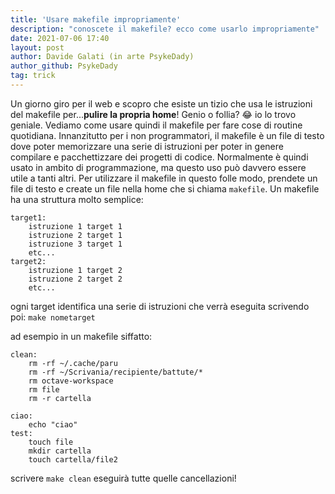 ```yaml
---
title: 'Usare makefile impropriamente'
description: "conoscete il makefile? ecco come usarlo impropriamente"
date: 2021-07-06 17:40
layout: post
author: Davide Galati (in arte PsykeDady)
author_github: PsykeDady
tag: trick
---
```


Un giorno giro per il web e scopro che esiste un tizio che usa le istruzioni del makefile per...**pulire la propria home**! 
Genio o follia? 😂 io lo trovo geniale. Vediamo come usare quindi il makefile per fare cose di routine quotidiana. Innanzitutto per i non programmatori, il makefile è un file di testo dove poter memorizzare una serie di istruzioni per poter in genere compilare e pacchettizzare dei progetti di codice. 
Normalmente è quindi usato in ambito di programmazione, ma questo uso può davvero essere utile a tanti altri. Per utilizzare il makefile in questo folle modo, prendete un file di testo e create un file nella home che si chiama `makefile`. Un makefile ha una struttura molto semplice: 
```
target1: 
	istruzione 1 target 1
	istruzione 2 target 1
	istruzione 3 target 1
	etc...
target2:
	istruzione 1 target 2
	istruzione 2 target 2
	etc...	
```

ogni target identifica una serie di istruzioni che verrà eseguita scrivendo poi: 
`make nometarget`

ad esempio in un makefile siffatto: 
```
clean: 
	rm -rf ~/.cache/paru
	rm -rf ~/Scrivania/recipiente/battute/*
	rm octave-workspace
	rm file
	rm -r cartella

ciao: 
	echo "ciao"
test:
	touch file
	mkdir cartella
	touch cartella/file2

```

scrivere `make clean` eseguirà tutte quelle cancellazioni!
